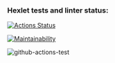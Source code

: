 ### Hexlet tests and linter status:
[![Actions Status](https://github.com/NatashaKarpos/frontend-project-lvl1/workflows/hexlet-check/badge.svg)](https://github.com/NatashaKarpos/frontend-project-lvl1/actions)

[![Maintainability](https://api.codeclimate.com/v1/badges/a99a88d28ad37a79dbf6/maintainability)](https://codeclimate.com/github/codeclimate/codeclimate/maintainability)

![github-actions-test](https://github.com/NatashaKarpos/frontend-project-lvl1/actions/workflows/github-actions-test.yml/badge.svg)